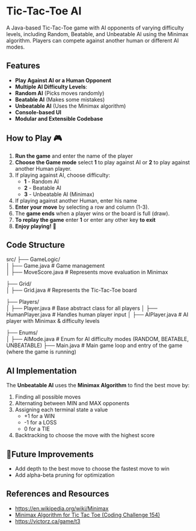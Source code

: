 # Tic-Tac-Toe AI

A Java-based Tic-Tac-Toe game with AI opponents of varying difficulty levels, including Random, Beatable, and Unbeatable AI using the Minimax algorithm. Players can compete against another human or different AI modes.

## Features 

-  **Play Against AI or a Human Opponent**  
-  **Multiple AI Difficulty Levels**:  
  - **Random AI**  (Picks moves randomly)  
  - **Beatable AI**  (Makes some mistakes)  
  - **Unbeatable AI**  (Uses the Minimax algorithm)  
-  **Console-based UI**  
-  **Modular and Extensible Codebase**  

## How to Play 🎮

1. **Run the game** and enter the name of the player
2. **Choose the Game mode** select **1** to play against AI or **2** to play against another Human player.
3. If playing against AI, choose difficulty:  
   - **1** - Random AI 
   - **2** - Beatable AI  
   - **3** - Unbeatable AI (Minimax)
4. If playing against another Human, enter his name
5. **Enter your move** by selecting a row and column (1-3).
6. The **game ends** when a player wins or the board is full (draw).
7. **To replay the game** enter **1** or enter any other key **to exit**
8. **Enjoy playing!** 🎉

## Code Structure 

src/ 
├── GameLogic/           
│   ├── Game.java        # Game management  
│   ├── MoveScore.java   # Represents move evaluation in Minimax 

├── Grid/             
│   ├── Grid.java        # Represents the Tic-Tac-Toe board 

├── Players/             
│   ├── Player.java      # Base abstract class for all players 
│   ├── HumanPlayer.java # Handles human player input 
│   ├── AIPlayer.java    # AI player with Minimax & difficulty levels 

├── Enums/               
│   ├── AIMode.java      # Enum for AI difficulty modes (RANDOM, BEATABLE, UNBEATABLE) 
├── Main.java            # Main game loop and entry of the game (where the game is running) 

## AI Implementation

The **Unbeatable AI** uses the **Minimax Algorithm** to find the best move by:
1. Finding all possible moves
2. Alternating between MIN and MAX opponents
3. Assigning each terminal state a value
   - +1 for a WIN
   - -1 for a LOSS
   - 0 for a TIE
4. Backtracking to choose the move with the highest score

## 📌Future Improvements
- Add depth to the best move to choose the fastest move to win
- Add alpha-beta pruning for optimization

## References and Resources
- https://en.wikipedia.org/wiki/Minimax
- [Minimax Algorithm for Tic Tac Toe (Coding Challenge 154)](https://www.youtube.com/watch?v=trKjYdBASyQ&t=3s)
- https://victorz.ca/game/t3
